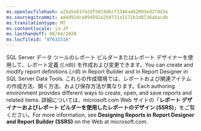 ```yaml
---
ms.openlocfilehash: a25a5e61f42df5019dbcf3346ad82093ed27dd3e
ms.sourcegitcommit: ad4d92dce894592a259721a1571b1d8736abacdb
ms.translationtype: MT
ms.contentlocale: ja-JP
ms.lasthandoff: 08/04/2020
ms.locfileid: "87631516"
---
```

<span data-ttu-id="e4922-101">SQL Server データ ツールのレポート ビルダーまたはレポート デザイナーを使用して、レポート定義 (\(.rdl\)) を作成および変更できます。</span><span class="sxs-lookup"><span data-stu-id="e4922-101">You can create and modify report definitions \(.rdl\) in Report Builder and in Report Designer in SQL Server Data Tools.</span></span> <span data-ttu-id="e4922-102">これらの作成環境では、レポートおよび関連アイテムの作成方法、開く方法、および保存方法が異なります。</span><span class="sxs-lookup"><span data-stu-id="e4922-102">Each authoring environment provides different ways to create, open, and save reports and related items.</span></span> <span data-ttu-id="e4922-103">詳細については、microsoft.com Web サイトの「**レポート デザイナーおよびレポート ビルダーを使用したレポートのデザイン \(SSRS\)**」をご覧ください。</span><span class="sxs-lookup"><span data-stu-id="e4922-103">For more information, see **Designing Reports in Report Designer and Report Builder \(SSRS\)** on the Web at microsoft.com.</span></span>
